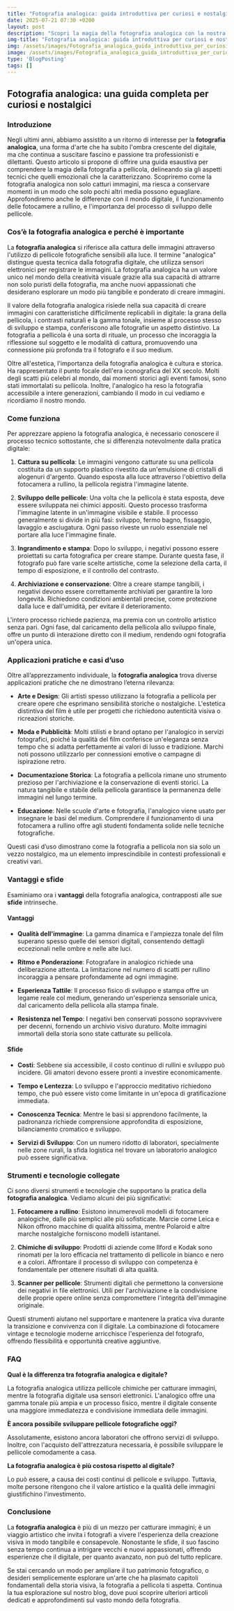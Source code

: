 ```yaml
---
title: "Fotografia analogica: guida introduttiva per curiosi e nostalgici"
date: 2025-07-21 07:30 +0200
layout: post
description: "Scopri la magia della fotografia analogica con la nostra guida: esplora fotocamere a rullino e sviluppo pellicole per scatti vintage indimenticabili."
img-title: "Fotografia analogica: guida introduttiva per curiosi e nostalgici"
img: /assets/images/Fotografia_analogica_guida_introduttiva_per_curiosi_e_nostalgici.jpg
image: /assets/images/Fotografia_analogica_guida_introduttiva_per_curiosi_e_nostalgici.jpg
type: 'BlogPosting'
tags: []
---
```


## Fotografia analogica: una guida completa per curiosi e nostalgici

### Introduzione

Negli ultimi anni, abbiamo assistito a un ritorno di interesse per la **fotografia analogica**, una forma d'arte che ha subito l'ombra crescente del digitale, ma che continua a suscitare fascino e passione tra professionisti e dilettanti. Questo articolo si propone di offrire una guida esaustiva per comprendere la magia della fotografia a pellicola, delineando sia gli aspetti tecnici che quelli emozionali che la caratterizzano. Scopriremo come la fotografia analogica non solo catturi immagini, ma riesca a conservare momenti in un modo che solo pochi altri media possono eguagliare. Approfondiremo anche le differenze con il mondo digitale, il funzionamento delle fotocamere a rullino, e l'importanza del processo di sviluppo delle pellicole.

### Cos’è la fotografia analogica e perché è importante

La **fotografia analogica** si riferisce alla cattura delle immagini attraverso l'utilizzo di pellicole fotografiche sensibili alla luce. Il termine "analogica" distingue questa tecnica dalla fotografia digitale, che utilizza sensori elettronici per registrare le immagini. La fotografia analogica ha un valore unico nel mondo della creatività visuale grazie alla sua capacità di attrarre non solo puristi della fotografia, ma anche nuovi appassionati che desiderano esplorare un modo più tangibile e ponderato di creare immagini.

Il valore della fotografia analogica risiede nella sua capacità di creare immagini con caratteristiche difficilmente replicabili in digitale: la grana della pellicola, i contrasti naturali e la gamma tonale, insieme al processo stesso di sviluppo e stampa, conferiscono alle fotografie un aspetto distintivo. La fotografia a pellicola è una sorta di rituale, un processo che incoraggia la riflessione sul soggetto e le modalità di cattura, promuovendo una connessione più profonda tra il fotografo e il suo medium.

Oltre all'estetica, l'importanza della fotografia analogica è cultura e storica. Ha rappresentato il punto focale dell'era iconografica del XX secolo. Molti degli scatti più celebri al mondo, dai momenti storici agli eventi famosi, sono stati immortalati su pellicola. Inoltre, l'analogico ha reso la fotografia accessibile a intere generazioni, cambiando il modo in cui vediamo e ricordiamo il nostro mondo.

### Come funziona

Per apprezzare appieno la fotografia analogica, è necessario conoscere il processo tecnico sottostante, che si differenzia notevolmente dalla pratica digitale:

1. **Cattura su pellicola**: Le immagini vengono catturate su una pellicola costituita da un supporto plastico rivestito da un'emulsione di cristalli di alogenuri d'argento. Quando esposta alla luce attraverso l'obiettivo della fotocamera a rullino, la pellicola registra l'immagine latente.

2. **Sviluppo delle pellicole**: Una volta che la pellicola è stata esposta, deve essere sviluppata nei chimici appositi. Questo processo trasforma l'immagine latente in un'immagine visibile e stabile. Il processo generalmente si divide in più fasi: sviluppo, fermo bagno, fissaggio, lavaggio e asciugatura. Ogni passo riveste un ruolo essenziale nel portare alla luce l'immagine finale.

3. **Ingrandimento e stampa**: Dopo lo sviluppo, i negativi possono essere proiettati su carta fotografica per creare stampe. Durante questa fase, il fotografo può fare varie scelte artistiche, come la selezione della carta, il tempo di esposizione, e il controllo del contrasto.

4. **Archiviazione e conservazione**: Oltre a creare stampe tangibili, i negativi devono essere correttamente archiviati per garantire la loro longevità. Richiedono condizioni ambientali precise, come protezione dalla luce e dall'umidità, per evitare il deterioramento.

L'intero processo richiede pazienza, ma premia con un controllo artistico senza pari. Ogni fase, dal caricamento della pellicola allo sviluppo finale, offre un punto di interazione diretto con il medium, rendendo ogni fotografia un'opera unica.

### Applicazioni pratiche e casi d’uso

Oltre all’apprezzamento individuale, la **fotografia analogica** trova diverse applicazioni pratiche che ne dimostrano l’eterna rilevanza:

- **Arte e Design**: Gli artisti spesso utilizzano la fotografia a pellicola per creare opere che esprimano sensibilità storiche o nostalgiche. L'estetica distintiva del film è utile per progetti che richiedono autenticità visiva o ricreazioni storiche.

- **Moda e Pubblicità**: Molti stilisti e brand optano per l'analogico in servizi fotografici, poiché la qualità del film conferisce un'eleganza senza tempo che si adatta perfettamente ai valori di lusso e tradizione. Marchi noti possono utilizzarlo per connessioni emotive o campagne di ispirazione retro.

- **Documentazione Storica**: La fotografia a pellicola rimane uno strumento prezioso per l'archiviazione e la conservazione di eventi storici. La natura tangibile e stabile della pellicola garantisce la permanenza delle immagini nel lungo termine.

- **Educazione**: Nelle scuole d'arte e fotografia, l'analogico viene usato per insegnare le basi del medium. Comprendere il funzionamento di una fotocamera a rullino offre agli studenti fondamenta solide nelle tecniche fotografiche.

Questi casi d’uso dimostrano come la fotografia a pellicola non sia solo un vezzo nostalgico, ma un elemento imprescindibile in contesti professionali e creativi vari.

### Vantaggi e sfide

Esaminiamo ora i **vantaggi** della fotografia analogica, contrapposti alle sue **sfide** intrinseche.

#### Vantaggi

- **Qualità dell'immagine**: La gamma dinamica e l'ampiezza tonale del film superano spesso quelle dei sensori digitali, consentendo dettagli eccezionali nelle ombre e nelle alte luci.

- **Ritmo e Ponderazione**: Fotografare in analogico richiede una deliberazione attenta. La limitazione nel numero di scatti per rullino incoraggia a pensare profondamente ad ogni immagine.

- **Esperienza Tattile**: Il processo fisico di sviluppo e stampa offre un legame reale col medium, generando un'esperienza sensoriale unica, dal caricamento della pellicola alla stampa finale.

- **Resistenza nel Tempo**: I negativi ben conservati possono sopravvivere per decenni, fornendo un archivio visivo duraturo. Molte immagini immortali della storia sono state catturate su pellicola.

#### Sfide

- **Costi**: Sebbene sia accessibile, il costo continuo di rullini e sviluppo può incidere. Gli amatori devono essere pronti a investire economicamente.

- **Tempo e Lentezza**: Lo sviluppo e l'approccio meditativo richiedono tempo, che può essere visto come limitante in un'epoca di gratificazione immediata.

- **Conoscenza Tecnica**: Mentre le basi si apprendono facilmente, la padronanza richiede comprensione approfondita di esposizione, bilanciamento cromatico e sviluppo.

- **Servizi di Sviluppo**: Con un numero ridotto di laboratori, specialmente nelle zone rurali, la sfida logistica nel trovare un laboratorio analogico può essere significativa.

### Strumenti e tecnologie collegate

Ci sono diversi strumenti e tecnologie che supportano la pratica della **fotografia analogica**. Vediamo alcuni dei più significativi:

1. **Fotocamere a rullino**: Esistono innumerevoli modelli di fotocamere analogiche, dalle più semplici alle più sofisticate. Marcie come Leica e Nikon offrono macchine di qualità altissima, mentre Polaroid e altre marche nostalgiche forniscono modelli istantanei.

2. **Chimiche di sviluppo**: Prodotti di aziende come Ilford e Kodak sono rinomati per la loro efficacia nel trattamento di pellicole in bianco e nero e a colori. Affrontare il processo di sviluppo con competenza è fondamentale per ottenere risultati di alta qualità.

3. **Scanner per pellicole**: Strumenti digitali che permettono la conversione dei negativi in file elettronici. Utili per l'archiviazione e la condivisione delle proprie opere online senza compromettere l'integrità dell'immagine originale.

Questi strumenti aiutano nel supportare e mantenere la pratica viva durante la transizione e convivenza con il digitale. La combinazione di fotocamere vintage e tecnologie moderne arricchisce l'esperienza del fotografo, offrendo flessibilità e opportunità creative aggiuntive.

### FAQ

**Qual è la differenza tra fotografia analogica e digitale?**

La fotografia analogica utilizza pellicole chimiche per catturare immagini, mentre la fotografia digitale usa sensori elettronici. L'analogico offre una gamma tonale più ampia e un processo fisico, mentre il digitale consente una maggiore immediatezza e condivisione immediata delle immagini.

**È ancora possibile sviluppare pellicole fotografiche oggi?**

Assolutamente, esistono ancora laboratori che offrono servizi di sviluppo. Inoltre, con l'acquisto dell'attrezzatura necessaria, è possibile sviluppare le pellicole comodamente a casa.

**La fotografia analogica è più costosa rispetto al digitale?**

Lo può essere, a causa dei costi continui di pellicole e sviluppo. Tuttavia, molte persone ritengono che il valore artistico e la qualità delle immagini giustifichino l'investimento.

### Conclusione

La **fotografia analogica** è più di un mezzo per catturare immagini; è un viaggio artistico che invita i fotografi a vivere l'esperienza della creazione visiva in modo tangibile e consapevole. Nonostante le sfide, il suo fascino senza tempo continua a intrigare vecchi e nuovi appassionati, offrendo esperienze che il digitale, per quanto avanzato, non può del tutto replicare.

Se stai cercando un modo per ampliare il tuo patrimonio fotografico, o desideri semplicemente esplorare un'arte che ha plasmato capitoli fondamentali della storia visiva, la fotografia a pellicola ti aspetta. Continua la tua esplorazione sul nostro blog, dove puoi scoprire ulteriori articoli dedicati e approfondimenti sul vasto mondo della fotografia.